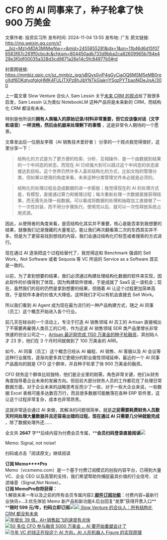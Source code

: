 # CFO 的 AI 同事来了，种子轮拿了快 900 万美金

文章作者: 投资实习所
发布时间: 2024-11-04 13:55
发布地: 广东
原文链接: http://mp.weixin.qq.com/s?__biz=MzIyMDA3MjMwNw==&mid=2455855281&idx=1&sn=11b46d6d15f076583f67c261ff0cbcdc&chksm=804450adb733d9bba2ca82609965b784e429e3f0df00035a328d3cd9671a26e14c5fc84977b5#rd

封面图链接: https://mmbiz.qpic.cn/sz_mmbiz_jpg/sBQys0vjP4qGyCiaOQ6MSM5eMB0reoXdf6OKqtyqfgIgHMK4FULITXPz8hJibYNTkGiakrjYSgzPYTbaoNjDeJjsA/300

  

上一篇文章 Slow Venture 合伙人 Sam Lessin 关于[未来 CRM
的观点](http://mp.weixin.qq.com/s?__biz=MzIyMDA3MjMwNw==&mid=2455855270&idx=1&sn=747029807f6be76d8a7ca26e86687079&chksm=804450bab733d9acdb81a2127ceeb95341b7ad57fe97aee04826e8d7b045e6c51d4c83ff980f&scene=21#wechat_redirect)给了我很多启发，Sam
Lessin 认为类似 NotebookLM 这种产品将是未来新的 CRM，而结构化 CRM 都没有未来。

特别是他所说的**拥有人类输入的原始记录/材料非常重要，但它应该像对话（文字和语音）一样流畅，然后由机器来处理剩下的事情** ，这是非常令人期待的一个愿景。

文章发出后一位朋友李蓓（AI 销售技术爱好者 ）分享的一个观点我觉得很好，这里分享一下：

> 结构化的方式是为了更方便的检索、分析、互相操作、是一个由数据到结果的一个中间态的状态，而现在 AI
> 已经强大到可以跳过这个中间态的状态直接达到目标。这个世界仍然许多人喜欢结构化的方式，比如文档的管理分类，但如果以使用的角度来看，未来这种分类管理文件未必就是必须的。

> 结构化的处理过程会造成数据的进一步膨胀；我觉得现在的 AI
> 的处理方式是，有模型，直接通过算力和推理过程；每次重新处理一次数据直接获得结果，而无需先处理一般数据。可以看成将数据的处理和抽取加工直接做了一个一次性封装，而不用分步骤执行。使用完以后，就可以一次性释放系统占用资源。

因此，从使用者的角度来看，是否结构化其实并不重要，核心是能否拿到我想要的结果，就像我们记录搜藏的大量笔记，能让我们再次翻看第二次的东西其实并不多，但是为了更容易找到想找的内容，我们会通过结构化打标签或者搜索的方式进行。

现在通过 AI 逐渐把这个过程给替代了，我觉得这和 Benchmark 强调的 Sell Work，Not Software 或者 Sequoia 等 VC
所说的 Service as a Software 其实是一致的。

以前，为了拿到想要的结果，我们必须通过构建处理结构化数据的软件来实现，因此软件的价值得到了体现，因为构建软件很难，于是成就了 SaaS
这一波机会；现在，虽然我们的目的仍然是拿到想要的结果，但随着 AI 让这个过程更加简单高效，于是软件本身的价值大大降低，这样我们才可以有机会直接去 Sell
Work。

所以我们看到 AI Agent 成为现在最为流行的一种产品构建方式，随之 AI 同事（员工）这个概念开始进入各个行业。

前几天在硅谷的一个活动上，专注于打造 AI 销售领域 AI 员工的 Artisan 直接喊出了不需要再雇佣人类员工的口号，作为这波 AI 销售领域 SDR
类产品里增长非常快速的创业公司之一，[Artisan 最近刚完成 1150
万美金的种子轮融资](http://mp.weixin.qq.com/s?__biz=MzIyMDA3MjMwNw==&mid=2455855152&idx=1&sn=11672a89c23a632829af2022640e3428&chksm=8044502cb733d93ae79e984f606e36a94ef355bf1fa8ce9057a62acf375adb4044023dae66d7&scene=21#wechat_redirect)，其创始人才
23 岁，他们在 3 个月时间就做到了 100 万美金的 ARR。

如今，AI 同事（员工）这个概念已经从 AI 编程、AI 销售、AI 客服以及 AI 会议等这种行业属性，逐渐向更多其它更细分的职业属性领域延伸，最近的一个
AI 同事产品面向的就是 CFO 这个群体，并且种子轮拿了快 900 万美金的融资。

CFO
财务这个群体比较独特，他们是企业里的刚需，角色非常关键，他们从财务角度指导着企业未来的发展方向。但目前大部分财务人员的工作都花在了处理日常数据方面，对于企业未来的战略思考反而少了一些，对于一些大企业来说，一些数据
Excel 表格可能多达数百万行，而且很多数据可能散落在各种 ERP 软件里，这让这个过程非常复杂，成本也非常昂贵。

这就非常适合通过 AI 来做，其解决的问题很简单，就是**之前需要耗费财务人员数天时间处理大量数据并且还容易出错的过程，现在通过 AI
只需要几分钟就能完成** ，除了数据处理外还……

全文共 **2647**
字**后续内容为付费会员专属，****会员扫码登录直接阅读**![](https://mmbiz.qpic.cn/sz_mmbiz_png/sBQys0vjP4qGyCiaOQ6MSM5eMB0reoXdfFEQLZ3LR3Bfrib2XOLLN5icgrQbND8aqPLmdYouUianBMB3nszhPWrj4g/640?wx_fmt=png&from=appmsg)  

Memo: Signal, not noise!

扫码或点击「阅读原文」继续阅读

**订阅 Memo****Pro**  
Memo（vcsmemo.com）是一个基于付费订阅模式的创投内容平台，已得到大量 VC、企业 CEO
以及高管的支持，我们希望帮助你捕捉最具价值的行业信号、过滤噪音（Signal,Not Noise）。  
**订阅 Memo****Pro****你将获得：**  
1.解锁未来一年以及之前的所有会员专属内容2.[**邮件订阅功能**](http://mp.weixin.qq.com/s?__biz=MzIyMDA3MjMwNw==&mid=2455853781&idx=1&sn=b6f8e3ddc87e9531f3f8c3e9cd98bd9f&chksm=80446ac9b733e3df93b89c17e905182bda7f4d132f3ac468961dfd70badeb92b9fcdf9f7083b&scene=21#wechat_redirect)：付费内容+最新行业快讯+...3.优先体验
Memo 新产品和新功能4.后台回复“发票”获得开票入口**  
****限时 599
元/年，扫码立即订阅**![](https://mmbiz.qpic.cn/mmbiz_png/mrJibAziaMQhQGoNHniac6wGOyRe172dlS0HCYicyjiaCTtly2pULIz6YPNsXeRjoQFSuDYezsia4ibhbAc1X3GKtVRyw/640?wx_fmt=png&wxfrom=5&wx_lazy=1&wx_co=1)[![](https://mmbiz.qpic.cn/sz_mmbiz_jpg/sBQys0vjP4rgD3iabnWeNba90fzPpBWRBP44btk363ugaE0wLbdsF1uhOYgIqrz5PYlicTaGqp9rCox0klTQicdfg/640?wx_fmt=jpeg)
Slow Venture 的合伙人：所有结构化 CRM
都没有未来](https://mp.weixin.qq.com/s?__biz=MzIyMDA3MjMwNw==&mid=2455855270&idx=1&sn=747029807f6be76d8a7ca26e86687079&chksm=804450bab733d9acdb81a2127ceeb95341b7ad57fe97aee04826e8d7b045e6c51d4c83ff980f&scene=21#wechat_redirect)  
[![](https://mmbiz.qpic.cn/sz_mmbiz_jpg/sBQys0vjP4omfpIicryJ1L2DzsWZy0L1nEmQPRwDTAgsnYSZ4MAhnmicsHHLgm3hSBXhVPVLtWdDFp9NzeyFz3Tw/640?wx_fmt=jpeg)年增长
39
倍，AI+销售起飞的速度有点快](https://mp.weixin.qq.com/s?__biz=MzIyMDA3MjMwNw==&mid=2455855152&idx=1&sn=11672a89c23a632829af2022640e3428&chksm=8044502cb733d93ae79e984f606e36a94ef355bf1fa8ce9057a62acf375adb4044023dae66d7&scene=21#wechat_redirect)  
[![](https://mmbiz.qpic.cn/sz_mmbiz_jpg/sBQys0vjP4oytqlL5Vw6hJFiaYoGq3hkWh3cMwrgN41wZ4GHO3XCavUrLh2EKldUak2PhHtI2Mf8vJk3dibX4Q6w/640?wx_fmt=jpeg)50
多位 CFO 参与融资 5000 万美金 ，AI
要开始重塑会计了](https://mp.weixin.qq.com/s?__biz=MzIyMDA3MjMwNw==&mid=2455852733&idx=1&sn=99760b6991597beca45c8b06264b72e8&chksm=804466a1b733efb7079437ea143faaed8a3216657fe019c424aeb2d96c64baf02b45c4b80de5&scene=21#wechat_redirect)  
[![](https://mmbiz.qpic.cn/sz_mmbiz_jpg/sBQys0vjP4q6v2Oyp5nKlDSv0rmHgBqrDnIT1qwrgiaGyMjV908SU7BroibghPTm50IUv7Jxjic14ugOmkWbaqR3g/640?wx_fmt=jpeg)今年
VC 的钱正在投这个 AI 方向，AI 人形机器人 Figure
的实现原理](https://mp.weixin.qq.com/s?__biz=MzIyMDA3MjMwNw==&mid=2455853188&idx=1&sn=25f01e671132610a1811329db30bc4fb&chksm=80446898b733e18ed339dcbbd8a3c709658b9854da13cad903d012a3d221a4663f4c129316fd&scene=21#wechat_redirect)

  


